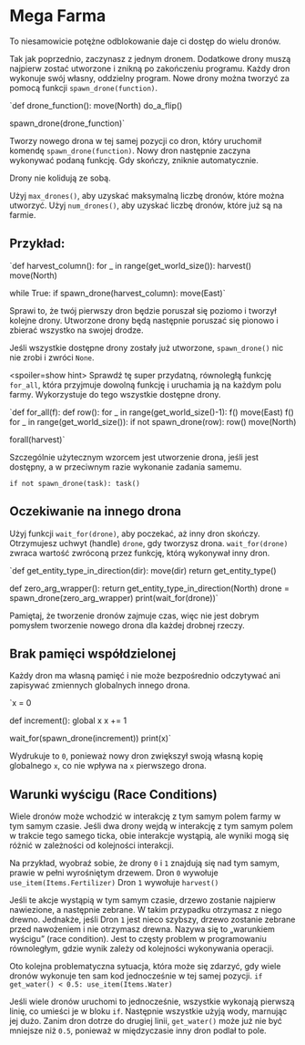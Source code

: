 # Mega Farma
To niesamowicie potężne odblokowanie daje ci dostęp do wielu dronów. 

Tak jak poprzednio, zaczynasz z jednym dronem. Dodatkowe drony muszą najpierw zostać utworzone i znikną po zakończeniu programu.
Każdy dron wykonuje swój własny, oddzielny program. Nowe drony można tworzyć za pomocą funkcji `spawn_drone(function)`.

`def drone_function():
    move(North)
    do_a_flip()

spawn_drone(drone_function)`

Tworzy nowego drona w tej samej pozycji co dron, który uruchomił komendę `spawn_drone(function)`. Nowy dron następnie zaczyna wykonywać podaną funkcję. Gdy skończy, zniknie automatycznie.

Drony nie kolidują ze sobą. 

Użyj `max_drones()`, aby uzyskać maksymalną liczbę dronów, które można utworzyć.
Użyj `num_drones()`, aby uzyskać liczbę dronów, które już są na farmie.


## Przykład:
`def harvest_column():
    for _ in range(get_world_size()):
        harvest()
        move(North)

while True:
    if spawn_drone(harvest_column):
        move(East)`

Sprawi to, że twój pierwszy dron będzie poruszał się poziomo i tworzył kolejne drony. Utworzone drony będą następnie poruszać się pionowo i zbierać wszystko na swojej drodze.

Jeśli wszystkie dostępne drony zostały już utworzone, `spawn_drone()` nic nie zrobi i zwróci `None`.

<spoiler=show hint> Sprawdź tę super przydatną, równoległą funkcję `for_all`, która przyjmuje dowolną funkcję i uruchamia ją na każdym polu farmy. Wykorzystuje do tego wszystkie dostępne drony.

`def for_all(f):
	def row():
		for _ in range(get_world_size()-1):
			f()
			move(East)
		f()
	for _ in range(get_world_size()):
		if not spawn_drone(row):
			row()
		move(North)

forall(harvest)`

Szczególnie użytecznym wzorcem jest utworzenie drona, jeśli jest dostępny, a w przeciwnym razie wykonanie zadania samemu.

`if not spawn_drone(task):
	task()`
</spoiler>

## Oczekiwanie na innego drona
Użyj funkcji `wait_for(drone)`, aby poczekać, aż inny dron skończy. Otrzymujesz uchwyt (handle) `drone`, gdy tworzysz drona.
`wait_for(drone)` zwraca wartość zwróconą przez funkcję, którą wykonywał inny dron.

`def get_entity_type_in_direction(dir):
    move(dir)
    return get_entity_type()

def zero_arg_wrapper():
    return get_entity_type_in_direction(North)
drone = spawn_drone(zero_arg_wrapper)
print(wait_for(drone))`

Pamiętaj, że tworzenie dronów zajmuje czas, więc nie jest dobrym pomysłem tworzenie nowego drona dla każdej drobnej rzeczy.

## Brak pamięci współdzielonej
Każdy dron ma własną pamięć i nie może bezpośrednio odczytywać ani zapisywać zmiennych globalnych innego drona.

`x = 0

def increment():
    global x
    x += 1

wait_for(spawn_drone(increment))
print(x)`

Wydrukuje to `0`, ponieważ nowy dron zwiększył swoją własną kopię globalnego `x`, co nie wpływa na `x` pierwszego drona.

## Warunki wyścigu (Race Conditions)
Wiele dronów może wchodzić w interakcję z tym samym polem farmy w tym samym czasie. Jeśli dwa drony wejdą w interakcję z tym samym polem w trakcie tego samego ticka, obie interakcje wystąpią, ale wyniki mogą się różnić w zależności od kolejności interakcji.

Na przykład, wyobraź sobie, że drony `0` i `1` znajdują się nad tym samym, prawie w pełni wyrośniętym drzewem.
Dron `0` wywołuje
`use_item(Items.Fertilizer)`
Dron `1` wywołuje
`harvest()`

Jeśli te akcje wystąpią w tym samym czasie, drzewo zostanie najpierw nawiezione, a następnie zebrane. W takim przypadku otrzymasz z niego drewno. Jednakże, jeśli Dron `1` jest nieco szybszy, drzewo zostanie zebrane przed nawożeniem i nie otrzymasz drewna.
Nazywa się to „warunkiem wyścigu” (race condition). Jest to częsty problem w programowaniu równoległym, gdzie wynik zależy od kolejności wykonywania operacji.

Oto kolejna problematyczna sytuacja, która może się zdarzyć, gdy wiele dronów wykonuje ten sam kod jednocześnie w tej samej pozycji.
`if get_water() < 0.5:
    use_item(Items.Water)`

Jeśli wiele dronów uruchomi to jednocześnie, wszystkie wykonają pierwszą linię, co umieści je w bloku `if`. Następnie wszystkie użyją wody, marnując jej dużo.
Zanim dron dotrze do drugiej linii, `get_water()` może już nie być mniejsze niż `0.5`, ponieważ w międzyczasie inny dron podlał to pole.